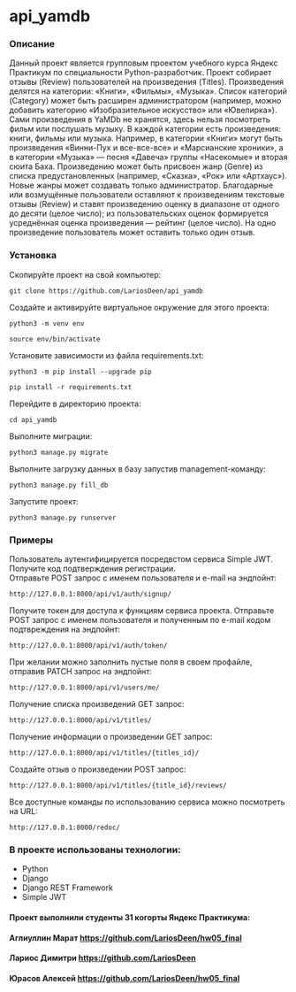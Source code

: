 # api_yamdb

### Описание

Данный проект является групповым проектом учебного курса Яндекс Практикум по
специальности Python-разработчик.
Проект собирает отзывы (Review) пользователей на произведения (Titles). 
Произведения делятся на категории: «Книги», «Фильмы», «Музыка». 
Список категорий (Category) может быть расширен администратором (например, 
можно добавить категорию «Изобразительное искусство» или «Ювелирка»).
Сами произведения в YaMDb не хранятся, здесь нельзя посмотреть фильм или 
послушать музыку.
В каждой категории есть произведения: книги, фильмы или музыка. 
Например, в категории «Книги» могут быть произведения «Винни-Пух и 
все-все-все» и «Марсианские хроники», а в категории «Музыка» — песня «Давеча» 
группы «Насекомые» и вторая сюита Баха.
Произведению может быть присвоен жанр (Genre) из списка предустановленных 
(например, «Сказка», «Рок» или «Артхаус»). Новые жанры может создавать только 
администратор.
Благодарные или возмущённые пользователи оставляют к произведениям текстовые 
отзывы (Review) и ставят произведению оценку в диапазоне от одного до десяти 
(целое число); из пользовательских оценок формируется усреднённая оценка 
произведения — рейтинг (целое число). На одно произведение пользователь может 
оставить только один отзыв.

### Установка

Скопируйте проект на свой компьютер:

```
git clone https://github.com/LariosDeen/api_yamdb
```

Cоздайте и активируйте виртуальное окружение для этого проекта:

```
python3 -m venv env
```

```
source env/bin/activate
```

Установите зависимости из файла requirements.txt:

```
python3 -m pip install --upgrade pip
```

```
pip install -r requirements.txt
```

Перейдите в директорию проекта:

```
cd api_yamdb
```

Выполните миграции:

```
python3 manage.py migrate
```

Выполните загрузку данных в базу запустив management-команду:

```
python3 manage.py fill_db
```

Запустите проект:

```
python3 manage.py runserver
```

### Примеры

Пользователь аутентифицируется посредвстом сервиса Simple JWT.  
Получите код подтверждения регистрации.  
Отправьте POST запрос с именем пользователя и e-mail на эндпойнт:

```
http://127.0.0.1:8000/api/v1/auth/signup/
```

Получите токен для доступа к функциям сервиса проекта. 
Отправьте POST запрос с именем пользователя и полученным по e-mail 
кодом подтвреждения на эндпойнт:

```
http://127.0.0.1:8000/api/v1/auth/token/
```

При желании можно заполнить пустые поля в своем профайле, отправив PATCH запрос 
на эндпойнт:

```
http://127.0.0.1:8000/api/v1/users/me/
```

Получение списка произведений GET запрос:

```
http://127.0.0.1:8000/api/v1/titles/
```

Получение информации о произведении GET запрос:

```
http://127.0.0.1:8000/api/v1/titles/{titles_id}/
```

Создайте отзыв о произведении POST запрос:

```
http://127.0.0.1:8000/api/v1/titles/{title_id}/reviews/
```

Все доступные команды по использованию сервиса можно посмотреть на URL:

```
http://127.0.0.1:8000/redoc/
```

### В проекте использованы технологии:

- Python
- Django
- Django REST Framework
- Simple JWT

#### Проект выполнили студенты 31 когорты Яндекс Практикума:
#### Аглиуллин Марат https://github.com/LariosDeen/hw05_final
#### Лариос Димитри https://github.com/LariosDeen
#### Юрасов Алексей https://github.com/LariosDeen/hw05_final
 